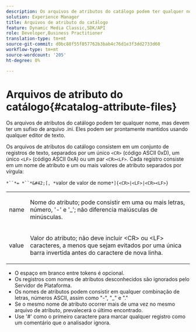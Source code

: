 ```yaml
---
description: Os arquivos de atributos do catálogo podem ter qualquer nome, mas devem ter um sufixo de arquivo .ini. Eles podem ser prontamente mantidos usando qualquer editor de texto.
solution: Experience Manager
title: Arquivos de atributo do catálogo
feature: Dynamic Media Classic,SDK/API
role: Developer,Business Practitioner
translation-type: tm+mt
source-git-commit: d0bc88f55f857762b3bab4c76d1e3f3dd2733d60
workflow-type: tm+mt
source-wordcount: '205'
ht-degree: 0%

---
```



# Arquivos de atributo do catálogo{#catalog-attribute-files}

Os arquivos de atributos do catálogo podem ter qualquer nome, mas devem ter um sufixo de arquivo .ini. Eles podem ser prontamente mantidos usando qualquer editor de texto.

Os arquivos de atributos do catálogo consistem em um conjunto de registros de texto, separados por um único `<CR>` (código ASCII 0xD), um único `<LF>` (código ASCII 0xA) ou um par `<CR><LF>`. Cada registro consiste em um nome de atributo e um ou mais valores de atributo separados por vírgula:

`*``*= *``*&#42;[, *`valor de valor de nome`*]{<CR>|<LF>|<CR><LF>}`

<table id="simpletable_8454AD549FDA421BA1469CDA44132773"> 
 <tr class="strow"> 
  <td class="stentry"> <p> <span class="codeph"> <span class="varname"> name  </span> </span> </p> </td> 
  <td class="stentry"> <p>Nome do atributo; pode consistir em uma ou mais letras, número, '-' e '_'; não diferencia maiúsculas de minúsculas. </p> </td> 
 </tr> 
 <tr class="strow"> 
  <td class="stentry"> <p> <span class="codeph"> <span class="varname"> value  </span> </span> </p> </td> 
  <td class="stentry"> <p>Valor do atributo; não deve incluir <span class="codeph"> &lt;CR&gt; </span> ou <span class="codeph"> &lt;LF&gt; </span> caracteres, a menos que sejam evitados por uma única barra invertida antes do caractere de nova linha. </p> </td> 
 </tr> 
</table>

* O espaço em branco entre tokens é opcional.
* Os registros com nomes de atributos desconhecidos são ignorados pelo Servidor de Plataforma.
* Os nomes de atributos podem consistir em qualquer combinação de letras, números ASCII, assim como &quot;-&quot;, &quot;_&quot; e &quot;.&quot;
* Se o mesmo nome de atributo ocorrer mais de uma vez no mesmo arquivo de atributo, prevalecerá o último encontrado.
* Use &#39;#&#39; como o primeiro caractere para marcar qualquer registro como um comentário que o analisador ignora.

